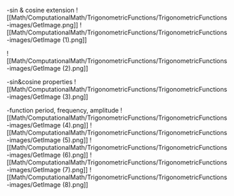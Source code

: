 -sin & cosine extension
![[Math/ComputationalMath/TrigonometricFunctions/TrigonometricFunctions-images/GetImage.png]]
![[Math/ComputationalMath/TrigonometricFunctions/TrigonometricFunctions-images/GetImage (1).png]]

![[Math/ComputationalMath/TrigonometricFunctions/TrigonometricFunctions-images/GetImage (2).png]]

-sin&cosine properties
![[Math/ComputationalMath/TrigonometricFunctions/TrigonometricFunctions-images/GetImage (3).png]]

-function period, frequency, amplitude
![[Math/ComputationalMath/TrigonometricFunctions/TrigonometricFunctions-images/GetImage (4).png]]
![[Math/ComputationalMath/TrigonometricFunctions/TrigonometricFunctions-images/GetImage (5).png]]
![[Math/ComputationalMath/TrigonometricFunctions/TrigonometricFunctions-images/GetImage (6).png]]
![[Math/ComputationalMath/TrigonometricFunctions/TrigonometricFunctions-images/GetImage (7).png]]
![[Math/ComputationalMath/TrigonometricFunctions/TrigonometricFunctions-images/GetImage (8).png]]

